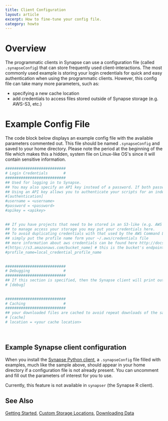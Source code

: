 ```yaml
---
title: Client Configuration
layout: article
excerpt: How to fine-tune your config file.
category: howto
---
```


# Overview

The programmatic clients in Synapse can use a configuration file (called `.synapseConfig`) that can store frequently used client-interactions. The most commonly used example is storing your login credentials for quick and easy authentication when using the programmatic clients. However, this config file can take many more parameters, such as:

- specifying a new cache location
- add credentials to access files stored outside of Synapse storage (e.g. AWS-S3, etc.)


# Example Config File

The code block below displays an example config file with the available parameters commented out. This file should be named `.synapseConfig` and saved to your home directory. Please note the period at the beginning of the file which makes this a hidden, system file on Linux-like OS's since it will contain sensitive information.

```bash
###########################
# Login Credentials       #
###########################
## Used for logging in to Synapse.
## You may also specify an API key instead of a password. If both password and API key are specified, the API key is ignored.
## Using an API key allows you to authenticate your scripts for an indefinite amount of time. It is important that you treat your API key with the same security as your password.
#[authentication]
#username = <username>
#password = <password>
#apikey = <apikey>
 
 
## If you have projects that need to be stored in an S3-like (e.g. AWS S3, Openstack) storage but cannot allow Synapse
## to manage access your storage you may put your credentials here.
## To avoid duplicating credentials with that used by the AWS Command Line Client,
## simply put the profile name form your ~/.aws/credentials file
## more information about aws credentials can be found here http://docs.aws.amazon.com/cli/latest/userguide/cli-config-files.html
#[https://s3.amazonaws.com/bucket_name] # this is the bucket's endpoint
#profile_name=local_credential_profile_name
 
 
###########################
# Debugging               #
###########################  
## If this section is specified, then the Synapse client will print out debug information
# [debug]
 
 
###########################
# Caching                 #
###########################
## your downloaded files are cached to avoid repeat downloads of the same file. change 'location' to use a different folder on your computer as the cache location
# [cache]
# location = <your cache location>
```

<br/>

## Example Synapse client configuration

When you install the [Synapse Python client](https://sage-bionetworks.github.io/synapsePythonClient/build/html/index.html#installation), a `.synapseConfig` file filled with examples, much like the sample above, should appear in your home directory if a configuration file is not already present. You can uncomment and fill out the parameters of interest for you to use. 

Currently, this feature is not available in `synapser` (the Synapse R client).

## See Also

[Getting Started](docs.synapse.org/articles/getting_started.html), [Custom Storage Locations](http://docs.synapse.org/articles/custom_storage_location.html), [Downloading Data](http://docs.synapse.org/articles/downloading_data.html)
